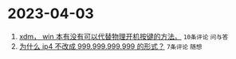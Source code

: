 # 2023-04-03

1. [xdm， win 本有没有可以代替物理开机按键的方法。](https://www.v2ex.com/t/929290) `10条评论` `问与答`
1. [为什么 ip4 不改成 999.999.999.999 的形式？](https://www.v2ex.com/t/929294) `7条评论` `随想`
